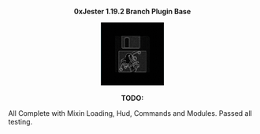 <p align="center"> <b> 0xJester 1.19.2 Branch Plugin Base </b> </p>

<p align="center">
<img src="logo.png" width="128"/>
</p>

<p align="center"> <b> TODO: </b> </p>
<p> All Complete with Mixin Loading, Hud, Commands and Modules. Passed all testing. </p>